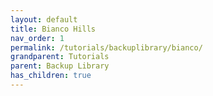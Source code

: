 ```yaml
---
layout: default
title: Bianco Hills
nav_order: 1
permalink: /tutorials/backuplibrary/bianco/
grandparent: Tutorials
parent: Backup Library
has_children: true
---
```

